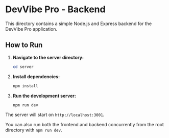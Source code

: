 # DevVibe Pro - Backend

This directory contains a simple Node.js and Express backend for the DevVibe Pro application.

## How to Run

1.  **Navigate to the server directory:**
    ```powershell
    cd server
    ```

2.  **Install dependencies:**
    ```powershell
    npm install
    ```

3.  **Run the development server:**
    ```powershell
    npm run dev
    ```

The server will start on `http://localhost:3001`.

You can also run both the frontend and backend concurrently from the root directory with `npm run dev`.
